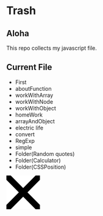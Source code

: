 # Trash


## Aloha
This repo collects my javascript file.

## Current File
- First
- aboutFunction
- workWithArray
- workWithNode
- workWithObject
- homeWork
- arrayAndObject
- electric life
- convert
- RegExp
- simple
- Folder(Random quotes)
- Folder(Calculator)
- Folder(CSSPosition)

![alt text](https://github.com/JorJeG/Trash/blob/master/SVG/img/lines.svg "samle")
